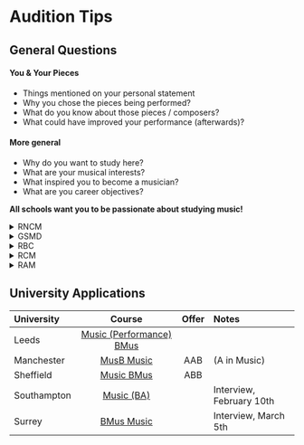 # Audition Tips

## General Questions

#### You & Your Pieces

+ Things mentioned on your personal statement
+ Why you chose the pieces being performed?
+ What do you know about those pieces / composers?
+ What could have improved your performance (afterwards)?

#### More general

+ Why do you want to study here?
+ What are your musical interests?
+ What inspired you to become a musician?
+ What are you career objectives?

**All schools want you to be passionate about studying music!**

<details>
	<summary>RNCM</summary>

## RNCM
### November 4th (1:40pm)

+ Unsuccessful application
</details>
<details>
   <summary>GSMD</summary>

## GSMD
### November 11th (4:00pm)

+ Conditional Offer received: [Offer Letter](pdf/gsmd-offer.pdf)
+ Offer Handbook: [https://resources.gsmd.ac.uk/ego/2025/offerhandbook.pdf](https://resources.gsmd.ac.uk/ego/2025/offerhandbook.pdf)
</details>
<details>
   <summary>RBC</summary>

## RBC
### November 19th (Warm-up Time 9:30am)

+ Conditional Offer received
</details>
<details>
   <summary>RCM</summary>

## RCM
### December 2nd (12:40pm)

[https://www.rcm.ac.uk/woodwind/auditionrequirements/](https://www.rcm.ac.uk/woodwind/auditionrequirements/)

The time shown on UCAS Conservatoires is your audition time. You should plan to arrive at the RCM at least 30 minutes before this, to allow time to check in and warm up. We advise allowing plenty of extra time for travelling into or across London.

When you arrive at the RCM, you should find out from the steward in the entrance hall where your audition will take place. You will have 20 minutes of warm-up time with your accompanist prior to your audition. We are not able to provide practice rooms for you to use before this.

Woodwind auditions last approximately 20 minutes. Candidates will be directed by the panel to perform their audition pieces or particular extracts. We cannot say in advance which extracts you might be asked to perform, so you should prepare all of the materials in full. You will be required to take a sight-reading test and there will be a short interview.

Typical questions you may be asked during your audition include:

+ Why do you want to study at the RCM?
+ What are your musical interests?
+ What do you think you need to do most to improve your playing?

In some cases you may also be asked to perform scales, arpeggios or other technical exercises.

Some candidates may be referred for a short interview with the Head of Faculty.  If so this will take place on the same day, normally within around an hour of the original audition, so candidates should make travel plans accordingly.  During this interview you may be asked to perform your audition repertoire again unaccompanied.

#### YouTube
+ [Auditioning at the Royal College of Music](https://www.youtube.com/watch?v=7lXxZOMAP-0)
</details>
<details>
   <summary>RAM</summary>

## RAM
### December 6th (3:20pm)

[https://www.ram.ac.uk/study/departments/woodwind/audition-requirements](https://www.ram.ac.uk/study/departments/woodwind/audition-requirements)

+ Two contrasting pieces of your own choice.
    + A piece can be a single movement, for example from a concerto, sonata or suite.
    + Pieces should be performed with accompaniment (unless written to be performed as a solo item).
+ You may be asked to play scales, arpeggios, etc to ABRSM Grade 8 standard.
+ You may be given sight reading or quick study tests.

#### Undergraduate applicants

You may be asked to have a subsequent interview with one of the undergraduate academic staff, during which you can discuss your study plans. As part of the interview you may be asked some questions about a short extract of music, and be asked to take some aural skills assessments consisting of a sight-singing test and some of the following:

+ singing the middle notes in a chord
+ identification of intervals
+ sight reading of rhythms
+ sight reading of two simultaneous different rhythms, to be sung and clapped

[Your audition at the Academy](pdf/ram-your-audition.pdf)
</details>

## University Applications

| University  | Course | Offer | Notes |
|:------------|:------:|:-----:|:------|
| Leeds       | [Music (Performance) BMus](https://courses.leeds.ac.uk/j772/music-performance-bmus) | |
| Manchester  | [MusB Music](https://www.manchester.ac.uk/study/undergraduate/courses/2025/02397/musb-music/) | AAB | (A in Music) |
| Sheffield   | [Music BMus](https://www.sheffield.ac.uk/undergraduate/courses/2025/music-bmus) | ABB | |
| Southampton | [Music (BA)](https://www.southampton.ac.uk/courses/music-degree-ba) | | Interview, February 10th |
| Surrey      | [BMus Music](https://www.surrey.ac.uk/undergraduate/music) | | Interview, March 5th |

